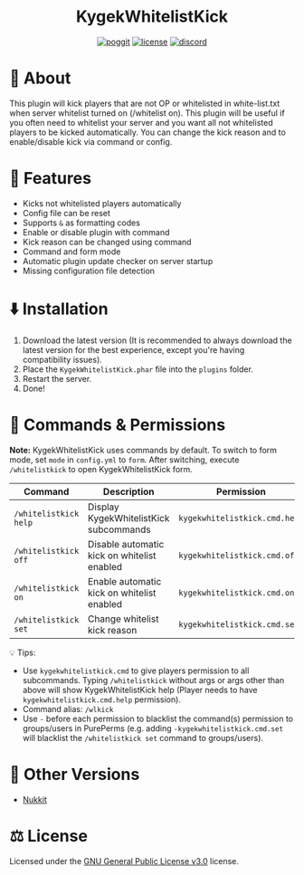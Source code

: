 <h1 align="center">KygekWhitelistKick</h1>

<p align="center">
<a href="https://poggit.pmmp.io/p/KygekWhitelistKick"><img src="https://poggit.pmmp.io/shield.dl.total/KygekWhitelistKick?style=for-the-badge" alt="poggit" /></a>
<a href="https://github.com/thebigcrafter/KygekWhitelistKick/blob/main/LICENSE"><img src="https://img.shields.io/github/license/thebigcrafter/KygekWhitelistKick?style=for-the-badge" alt="license" /></a>
<a href="https://discord.gg/cEXW8uK6QA"><img src="https://img.shields.io/discord/970294579372912700?color=7289DA&label=discord&logo=discord&style=for-the-badge" alt="discord" /></a>
</p>

# 📖 About

This plugin will kick players that are not OP or whitelisted in white-list.txt when server whitelist turned on (/whitelist on). This plugin will be useful if you often need to whitelist your server and you want all not whitelisted players to be kicked automatically. You can change the kick reason and to enable/disable kick via command or config.

# 🧩 Features

- Kicks not whitelisted players automatically
- Config file can be reset
- Supports `&` as formatting codes
- Enable or disable plugin with command
- Kick reason can be changed using command
- Command and form mode
- Automatic plugin update checker on server startup
- Missing configuration file detection

# ⬇️ Installation

1. Download the latest version (It is recommended to always download the latest version for the best experience, except you're having compatibility issues).
2. Place the `KygekWhitelistKick.phar` file into the `plugins` folder.
3. Restart the server.
4. Done!

# 📜 Commands & Permissions

**Note:** KygekWhitelistKick uses commands by default. To switch to form mode, set `mode` in `config.yml` to `form`. After switching, execute `/whitelistkick` to open KygekWhitelistKick form.

| Command | Description | Permission | Default |
| --- | --- | --- | --- |
| `/whitelistkick help` | Display KygekWhitelistKick subcommands | `kygekwhitelistkick.cmd.help` | op |
| `/whitelistkick off` | Disable automatic kick on whitelist enabled | `kygekwhitelistkick.cmd.off` | op |
| `/whitelistkick on` | Enable automatic kick on whitelist enabled | `kygekwhitelistkick.cmd.on` | op |
| `/whitelistkick set` | Change whitelist kick reason | `kygekwhitelistkick.cmd.set` | op |

💡 Tips:
- Use `kygekwhitelistkick.cmd` to give players permission to all subcommands. Typing `/whitelistkick` without args or args other than above will show KygekWhitelistKick help (Player needs to have `kygekwhitelistkick.cmd.help` permission).
- Command alias: `/wlkick`
- Use `-` before each permission to blacklist the command(s) permission to groups/users in PurePerms (e.g. adding `-kygekwhitelistkick.cmd.set` will blacklist the `/whitelistkick set` command to groups/users).

# 🚢 Other Versions

- [Nukkit](https://github.com/KygekTeam/KygekWhitelistKick-Nukkit)

# ⚖️ License

Licensed under the [GNU General Public License v3.0](https://github.com/thebigcrafter/KygekWhitelistKick/blob/main/LICENSE) license.
